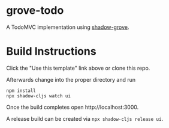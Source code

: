 # grove-todo

A TodoMVC implementation using [shadow-grove](https://github.com/thheller/shadow-grove).

# Build Instructions

Click the "Use this template" link above or clone this repo.

Afterwards change into the proper directory and run

```
npm install
npx shadow-cljs watch ui
```

Once the build completes open http://localhost:3000.

A release build can be created via `npx shadow-cljs release ui`.